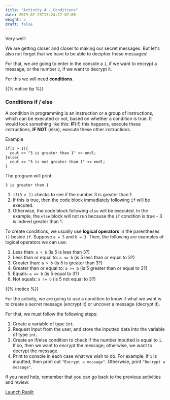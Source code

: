 ```yaml
---
title: "Activity 4 - Conditions"
date: 2019-07-25T13:24:17-07:00
weight: 5
draft: false
---
```


Very well!

We are getting closer and closer to making our secret messages. But let's also not forget that we have to be able to decipher these messages!

For that, we are going to enter in the console a `1`, if we want to encrypt a message, or the number `2`, if we want to decrypt it.

For this we will need **conditions**.

{{% notice tip %}}

### Conditions if / else
A condition in programming is an instruction or a group of instructions, which can be executed or not, based on whether a condition is true. It would look something like this: **IF**(if) this happens, execute these instructions, **IF NOT** (else), execute these other instructions.

Example
```
if(3 > 1){
  cout << "3 is greater than 1" << endl;
}else{
  cout << "3 is not greater than 1" << endl;
}
```
The program will print:
```
3 is greater than 1
```


1. `if(3 > 1)` checks to see if the number 3 is greater than 1.
2. If this is true, then the code block immediately following `if` will be executed.
3. Otherwise, the code block following `else` will be executed. 
In the example, the `else` block will not run because the `if` condition is true - 3 is indeed greater than 1.

To create conditions, we usually use **logical operators** in the parentheses `()` beside `if`. Suppose `a = 5` and `b = 3`. Then, the following are examples of logical operators we can use:

1. Less than: `a < b` (is 5 is less than 3?)
2. Less than or equal to: `a <= b` (is 5 less than or equal to 3?)
3. Greater than: `a > b` (is 5 is greater than 3?)
4. Greater than or equal to: `a >= b` (is 5 greater than or equal to 3?)
5. Equals: `a == b` (is 5 equal to 3?)
6. Not equals: `a != b` (is 5 not equal to 3?)

{{% /notice %}}

For the activity, we are going to use a condition to know if what we want is to create a secret message (encrypt it) or uncover a message (decrypt it).

For that, we must follow the following steps:
1. Create a variable of type `int`.
2. Request input from the user, and store the inputted data into the variable of type `int`.
3. Create an if/else condition to check if the number inputted is equal to `1`. If so, then we want to encrypt the message; otherwise, we want to decrypt the message.
4. Print to console in each case what we wish to do. For example, if `1` is inputted, then print out `"Encrypt a message"`. Otherwise, print `"Decrypt a message"`.

If you need help, remember that you can go back to the previous activities and review.

<a class="my-2 mx-4 btn btn-info" href="https://replit.com/@nuevofoundation/activity-4-english" target="_blank">Launch Replit</a>